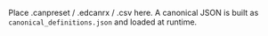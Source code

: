
Place .canpreset / .edcanrx / .csv here. A canonical JSON is built as `canonical_definitions.json` and loaded at runtime.
